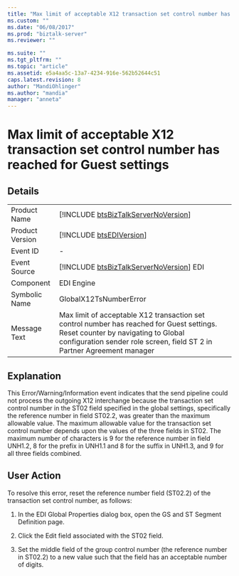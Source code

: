```yaml
---
title: "Max limit of acceptable X12 transaction set control number has reached for Guest settings | Microsoft Docs"
ms.custom: ""
ms.date: "06/08/2017"
ms.prod: "biztalk-server"
ms.reviewer: ""

ms.suite: ""
ms.tgt_pltfrm: ""
ms.topic: "article"
ms.assetid: e5a4aa5c-13a7-4234-916e-562b52644c51
caps.latest.revision: 8
author: "MandiOhlinger"
ms.author: "mandia"
manager: "anneta"
---
```

# Max limit of acceptable X12 transaction set control number has reached for Guest settings
## Details  
  
|                 |                                                                                                                                                                                                            |
|-----------------|------------------------------------------------------------------------------------------------------------------------------------------------------------------------------------------------------------|
|  Product Name   |                                                            [!INCLUDE [btsBizTalkServerNoVersion](../includes/btsbiztalkservernoversion-md.md)]                                                             |
| Product Version |                                                                        [!INCLUDE [btsEDIVersion](../includes/btsediversion-md.md)]                                                                         |
|    Event ID     |                                                                                                     -                                                                                                      |
|  Event Source   |                                                          [!INCLUDE [btsBizTalkServerNoVersion](../includes/btsbiztalkservernoversion-md.md)] EDI                                                           |
|    Component    |                                                                                                 EDI Engine                                                                                                 |
|  Symbolic Name  |                                                                                           GlobalX12TsNumberError                                                                                           |
|  Message Text   | Max limit of acceptable X12 transaction set control number has reached for Guest settings. Reset counter by navigating to Global configuration sender role screen, field ST 2 in Partner Agreement manager |
  
## Explanation  
 This Error/Warning/Information event indicates that the send pipeline could not process the outgoing X12 interchange because the transaction set control number in the ST02 field specified in the global settings, specifically the reference number in field ST02.2, was greater than the maximum allowable value. The maximum allowable value for the transaction set control number depends upon the values of the three fields in ST02. The maximum number of characters is 9 for the reference number in field UNH1.2, 8 for the prefix in UNH1.1 and 8 for the suffix in UNH1.3, and 9 for all three fields combined.  
  
## User Action  
 To resolve this error, reset the reference number field (ST02.2) of the transaction set control number, as follows:  
  
1.  In the EDI Global Properties dialog box, open the GS and ST Segment Definition page.  
  
2.  Click the Edit field associated with the ST02 field.  
  
3.  Set the middle field of the group control number (the reference number in ST02.2) to a new value such that the field has an acceptable number of digits.